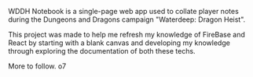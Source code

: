 WDDH Notebook is a single-page web app used to collate player notes during the Dungeons and Dragons campaign "Waterdeep: Dragon Heist".

This project was made to help me refresh my knowledge of FireBase and React by starting with a blank canvas and developing my knowledge through exploring the documentation of both these techs.

More to follow. o7